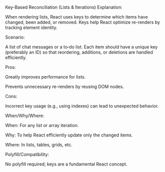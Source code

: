 Key-Based Reconciliation (Lists & Iterations)
Explanation:

When rendering lists, React uses keys to determine which items have changed, been added, or removed. Keys help React optimize re-renders by tracking element identity.

Scenario:

A list of chat messages or a to‑do list. Each item should have a unique key (preferably an ID) so that reordering, additions, or deletions are handled efficiently.

Pros:

Greatly improves performance for lists.

Prevents unnecessary re-renders by reusing DOM nodes.

Cons:

Incorrect key usage (e.g., using indexes) can lead to unexpected behavior.

When/Why/Where:

When: For any list or array iteration.

Why: To help React efficiently update only the changed items.

Where: In lists, tables, grids, etc.

Polyfill/Compatibility:

No polyfill required; keys are a fundamental React concept.

